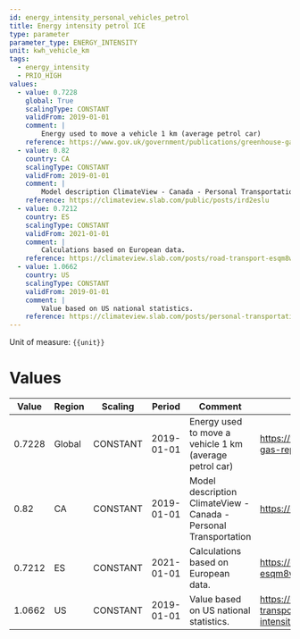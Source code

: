 ```yaml
---
id: energy_intensity_personal_vehicles_petrol
title: Energy intensity petrol ICE
type: parameter
parameter_type: ENERGY_INTENSITY
unit: kwh_vehicle_km
tags:
  - energy_intensity
  - PRIO_HIGH
values:
  - value: 0.7228
    global: True
    scalingType: CONSTANT
    validFrom: 2019-01-01
    comment: |
        Energy used to move a vehicle 1 km (average petrol car)
    reference: https://www.gov.uk/government/publications/greenhouse-gas-reporting-conversion-factors-2020
  - value: 0.82
    country: CA
    scalingType: CONSTANT
    validFrom: 2019-01-01
    comment: |
        Model description ClimateView - Canada - Personal Transportation
    reference: https://climateview.slab.com/public/posts/ird2eslu
  - value: 0.7212
    country: ES
    scalingType: CONSTANT
    validFrom: 2021-01-01
    comment: |
        Calculations based on European data.
    reference: https://climateview.slab.com/posts/road-transport-esqm8w27#hg9yu-table-7-personal-vehicles
  - value: 1.0662
    country: US
    scalingType: CONSTANT
    validFrom: 2019-01-01
    comment: |
        Value based on US national statistics.
    reference: https://climateview.slab.com/posts/personal-transportation-wtgg2hlu#hzp8v-table-6-energy-intensities-personal-transport
---
```



Unit of measure: `{{unit}}`


# Values


| Value | Region | Scaling | Period | Comment | Reference |
|-------|--------|---------|--------|---------|-----------|
| 0.7228 | Global | CONSTANT | 2019-01-01 | Energy used to move a vehicle 1 km (average petrol car) | https://www.gov.uk/government/publications/greenhouse-gas-reporting-conversion-factors-2020 |
| 0.82 | CA | CONSTANT | 2019-01-01 | Model description ClimateView - Canada - Personal Transportation | https://climateview.slab.com/public/posts/ird2eslu |
| 0.7212 | ES | CONSTANT | 2021-01-01 | Calculations based on European data. | https://climateview.slab.com/posts/road-transport-esqm8w27#hg9yu-table-7-personal-vehicles |
| 1.0662 | US | CONSTANT | 2019-01-01 | Value based on US national statistics. | https://climateview.slab.com/posts/personal-transportation-wtgg2hlu#hzp8v-table-6-energy-intensities-personal-transport |


